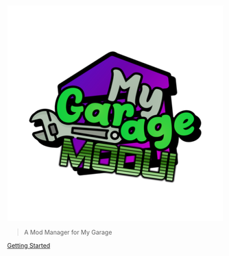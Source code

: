 <img style="width: 512px" src="_media/ModUI_Logo_Transparent.png">

> A Mod Manager for My Garage

[Getting Started](#quick-start-guide)

